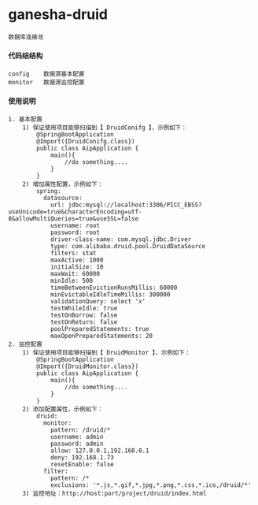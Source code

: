 # ganesha-druid
    数据库连接池

#### 代码结结构
    config    数据源基本配置
    monitor   数据源监控配置

#### 使用说明
    1. 基本配置
        1) 保证使用项目能够扫描到【 DruidConifg 】，示例如下：
            @SpringBootApplication
            @Import({DruidConifg.class})
            public class AipApplication {
                main(){
                    //do something....
                }
            }
        2) 增加属性配置，示例如下：
            spring:
              datasource:
                url: jdbc:mysql://localhost:3306/PICC_EBSS?useUnicode=true&characterEncoding=utf-8&allowMultiQueries=true&useSSL=false
                username: root
                password: root
                driver-class-name: com.mysql.jdbc.Driver
                type: com.alibaba.druid.pool.DruidDataSource
                filters: stat
                maxActive: 1000
                initialSize: 10
                maxWait: 60000
                minIdle: 500
                timeBetweenEvictionRunsMillis: 60000
                minEvictableIdleTimeMillis: 300000
                validationQuery: select 'x'
                testWhileIdle: true
                testOnBorrow: false
                testOnReturn: false
                poolPreparedStatements: true
                maxOpenPreparedStatements: 20
    2. 监控配置
        1) 保证使用项目能够扫描到【 DruidMonitor 】，示例如下：
            @SpringBootApplication
            @Import({DruidMonitor.class})
            public class AipApplication {
                main(){
                    //do something....
                }
            }
        2) 添加配置属性，示例如下：
            druid:
              monitor:
                pattern: /druid/*
                username: admin
                password: admin
                allow: 127.0.0.1,192.168.0.1
                deny: 192.168.1.73
                resetEnable: false
              filter:
                pattern: /*
                exclusions: '*.js,*.gif,*.jpg,*.png,*.css,*.ico,/druid/*'
        3) 监控地址：http://host:port/project/druid/index.html

